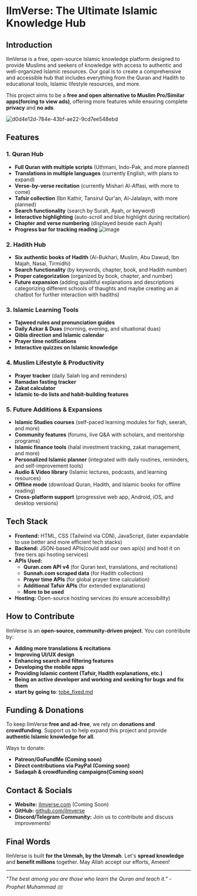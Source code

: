 # IlmVerse: The Ultimate Islamic Knowledge Hub

## Introduction
IlmVerse is a free, open-source Islamic knowledge platform designed to provide Muslims and seekers of knowledge with access to authentic and well-organized Islamic resources. Our goal is to create a comprehensive and accessible hub that includes everything from the Quran and Hadith to educational tools, Islamic lifestyle resources, and more.

This project aims to be a **free and open alternative to Muslim Pro/Similar apps(forcing to view ads)**, offering more features while ensuring complete **privacy** and **no ads**.

![d0d4e12d-784e-43bf-ae22-9cd7ee548ebd](https://github.com/user-attachments/assets/adb10d4b-6fa6-4737-9aaf-78f74605a5dc)

## Features
### 1. **Quran Hub**
- **Full Quran with multiple scripts** (Uthmani, Indo-Pak, and more planned)
- **Translations in multiple languages** (currently English, with plans to expand)
- **Verse-by-verse recitation** (currently Mishari Al-Affasi, with more to come)
- **Tafsir collection** (Ibn Kathir, Tansirul Qur'an, Al-Jalalayn, with more planned)
- **Search functionality** (search by Surah, Ayah, or keyword)
- **Interactive highlighting** (auto-scroll and blue highlight during recitation)
- **Chapter and verse numbering** (displayed beside each Ayah)
- **Progress bar for tracking reading**
![image](https://github.com/user-attachments/assets/abf769a4-1f82-444c-aefd-d560949e7863)


### 2. **Hadith Hub**
- **Six authentic books of Hadith** (Al-Bukhari, Muslim, Abu Dawud, Ibn Majah, Nasai, Tirmidhi)
- **Search functionality** (by keywords, chapter, book, and Hadith number)
- **Proper categorization** (organized by book, chapter, and number)
- **Future expansion** (adding qualitiful explanations and descriptions categorizing different schools of thaughts and maybe creating an ai chatbot for further interaction with hadiths)

### 3. **Islamic Learning Tools**
- **Tajweed rules and pronunciation guides**
- **Daily Azkar & Duas** (morning, evening, and situational duas)
- **Qibla direction and Islamic calendar**
- **Prayer time notifications**
- **Interactive quizzes on Islamic knowledge**

### 4. **Muslim Lifestyle & Productivity**
- **Prayer tracker** (daily Salah log and reminders)
- **Ramadan fasting tracker**
- **Zakat calculator**
- **Islamic to-do lists and habit-building features**

### 5. **Future Additions & Expansions**
- **Islamic Studies courses** (self-paced learning modules for fiqh, seerah, and more)
- **Community features** (forums, live Q&A with scholars, and mentorship programs)
- **Islamic finance tools** (halal investment tracking, zakat management, and more)
- **Personalized Islamic planner** (integrated with daily routines, reminders, and self-improvement tools)
- **Audio & Video library** (Islamic lectures, podcasts, and learning resources)
- **Offline mode** (download Quran, Hadith, and Islamic books for offline reading)
- **Cross-platform support** (progressive web app, Android, iOS, and desktop versions)

## Tech Stack
- **Frontend:** HTML, CSS (Tailwind via CDN), JavaScript, (later expandable to use better and more efficient tech stacks)
- **Backend:** JSON-based APIs(could add our own api(s) and host it on free tiers api hsoting services)
- **APIs Used:**
  - **Quran.com API v4** (for Quran text, translations, and recitations)
  - **Sunnah.com scraped data** (for Hadith collection)
  - **Prayer time APIs** (for global prayer time calculation)
  - **Additional Tafsir APIs** (for extended explanations)
  - **More to be used**
- **Hosting:** Open-source hosting services (to ensure accessibility)

## How to Contribute
IlmVerse is an **open-source, community-driven project**. You can contribute by:
- **Adding more translations & recitations**
- **Improving UI/UX design**
- **Enhancing search and filtering features**
- **Developing the mobile apps**
- **Providing Islamic content (Tafsir, Hadith explanations, etc.)**
- **Being an active developer and working and seeking for bugs and fix them**
- **start by going to**: [tobe_fixed.md](https://github.com/Noor-Bytes/ilmverseapp/blob/main/Tobe_fixed.md)

## Funding & Donations
To keep IlmVerse **free and ad-free**, we rely on **donations and crowdfunding**. Support us to help expand this project and provide **authentic Islamic knowledge for all**.

Ways to donate:
- **Patreon/GoFundMe (Coming soon)**
- **Direct contributions via PayPal (Coming soon)**
- **Sadaqah & crowdfunding campaigns(Coming soon)**

## Contact & Socials
- **Website:** [ilmverse.com](https://ilmverse.com) (Coming Soon)
- **GitHub:** [github.com/ilmverse](https://github.com/Noor-Bytes/IlmVerse)
- **Discord/Telegram Community:** Join us to contribute and discuss improvements!

## Final Words
IlmVerse is built **for the Ummah, by the Ummah**. Let's **spread knowledge** and **benefit millions** together. May Allah accept our efforts, Ameen!

---
_"The best among you are those who learn the Quran and teach it." - Prophet Muhammad ﷺ_
